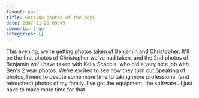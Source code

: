 ```yaml
---
layout: post
title: Getting photos of the boys
date: 2007-11-29 09:49
comments: true
categories: []
---
```

This evening, we're getting photos taken of Benjamin and Christopher. It'll be the first photos of Christopher we've had taken, and the 2nd photos of Benjamin we'll have taken with Kelly Scaccia, who did a very nice job with Ben's 2 year photos. We're excited to see how they turn out.Speaking of photos, I need to devote some more time to taking more professional (and retouched) photos of my family. I've got the equipment, the software...I just have to make more time for that.
